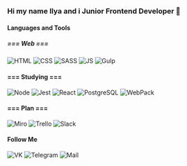 ### Hi my name Ilya and i Junior Frontend Developer 👋

#### Languages and Tools

<!--
##### === System ===
![Python](https://img.shields.io/badge/-Python-083b66?style=for-the-badge&logo=python)
![C](https://img.shields.io/badge/-C-083b66?style=for-the-badge&logo=c)
-->
##### === Web ===
![HTML](https://img.shields.io/badge/-HTML-083b66?style=for-the-badge&logo=html5)
![CSS](https://img.shields.io/badge/-CSS-083b66?style=for-the-badge&logo=css3)
![SASS](https://img.shields.io/badge/-SASS-083b66?style=for-the-badge&logo=sass)
![JS](https://img.shields.io/badge/-JavaScript-083b66?style=for-the-badge&logo=javascript)
![Gulp](https://img.shields.io/badge/-Gulp-083b66?style=for-the-badge&logo=gulp)

#### === Studying ===
![Node](https://img.shields.io/badge/-NodeJs-083b66?style=for-the-badge&logo=node.js)
![Jest](https://img.shields.io/badge/-Jest-083b66?style=for-the-badge&logo=jest)
![React](https://img.shields.io/badge/-React-083b66?style=for-the-badge&logo=react)
![PostgreSQL](https://img.shields.io/badge/-PostgreSQL-083b66?style=for-the-badge&logo=postgresql)
![WebPack](https://img.shields.io/badge/-WebPack-083b66?style=for-the-badge&logo=webpack) 

#### === Plan ===
![Miro](https://img.shields.io/badge/-Miro-083b66?style=for-the-badge&logo=miro) 
![Trello](https://img.shields.io/badge/-Trello-083b66?style=for-the-badge&logo=trello)
![Slack](https://img.shields.io/badge/-Slack-083b66?style=for-the-badge&logo=slack)

#### Follow Me
![VK](https://img.shields.io/badge/-Vk-083b66?style=for-the-badge&logo=vk)
![Telegram](https://img.shields.io/badge/-Telegram-083b66?style=for-the-badge&logo=telegram)
![Mail](https://img.shields.io/badge/-Gmail-083b66?style=for-the-badge&logo=gmail)

<!-- ![Anurag's GitHub stats](https://github-readme-stats.vercel.app/api?username=anuraghazra&count_private=true)--!>

<!--[![Top Langs](https://github-readme-stats.vercel.app/api/top-langs/?username=anuraghazra&layout=compact)](https://github.com/anuraghazra/github-readme-stats) --!>

<!--[![willianrod's wakatime stats](https://github-readme-stats.vercel.app/api/wakatime?username=willianrod)](https://github.com/anuraghazra/github-readme-stats) --!>
